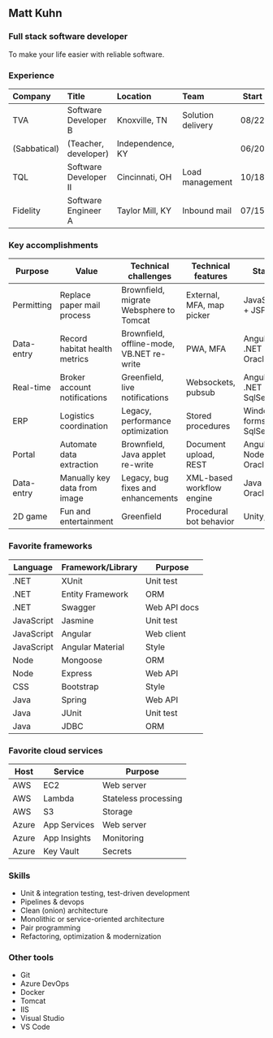 ## Matt Kuhn

### Full stack software developer

To make your life easier with reliable software.

### Experience

| Company      | Title                       | Location         | Team              | Start | End   |
| :----------- | :-------------------------- | :--------------- | :---------------- | :---: | :---: |
| TVA          | Software Developer B        | Knoxville, TN    | Solution delivery | 08/22 |       |
| (Sabbatical) | (Teacher, developer)        | Independence, KY |                   | 06/20 | 08/22 |
| TQL          | Software Developer II       | Cincinnati, OH   | Load management   | 10/18 | 06/20 |
| Fidelity     | Software Engineer A         | Taylor Mill, KY  | Inbound mail      | 07/15 | 10/18 |

### Key accomplishments

| Purpose    | Value                         | Technical challenges                      | Technical features        | Stack                       | Host    |
| ---------- | ----------------------------- | ----------------------------------------- | ------------------------- | --------------------------- | ------- |
| Permitting | Replace paper mail process    | Brownfield, migrate Websphere to Tomcat   | External, MFA, map picker | JavaScript + JSP            | Azure   |
| Data-entry | Record habitat health metrics | Brownfield, offline-mode, VB.NET re-write | PWA, MFA                  | Angular + .NET + Oracle     | Azure   |
| Real-time  | Broker account notifications  | Greenfield, live notifications            | Websockets, pubsub        | Angular + .NET + SqlServer  | On-prem |
| ERP        | Logistics coordination        | Legacy, performance optimization          | Stored procedures         | Windows forms + SqlServer   | On-prem |
| Portal     | Automate data extraction      | Brownfield, Java applet re-write          | Document upload, REST     | Angular + Node + Oracle     | AWS     |
| Data-entry | Manually key data from image  | Legacy, bug fixes and enhancements        | XML-based workflow engine | Java + Oracle               | On-prem |
| 2D game    | Fun and entertainment         | Greenfield                                | Procedural bot behavior   | Unity, C#                   |         |

### Favorite frameworks

| Language   | Framework/Library | Purpose      |
| ---------- | ----------------- | ------------ |
| .NET       | XUnit             | Unit test    |
| .NET       | Entity Framework  | ORM          |
| .NET       | Swagger           | Web API docs |
| JavaScript | Jasmine           | Unit test    |
| JavaScript | Angular           | Web client   |
| JavaScript | Angular Material  | Style        |
| Node       | Mongoose          | ORM          |
| Node       | Express           | Web API      |
| CSS        | Bootstrap         | Style        |
| Java       | Spring            | Web API      |
| Java       | JUnit             | Unit test    |
| Java       | JDBC              | ORM          |

### Favorite cloud services

| Host  | Service      | Purpose              |
| ----- | ------------ | -------------------- |
| AWS   | EC2          | Web server           |
| AWS   | Lambda       | Stateless processing |
| AWS   | S3           | Storage              |
| Azure | App Services | Web server           |
| Azure | App Insights | Monitoring           |
| Azure | Key Vault    | Secrets              |

### Skills

- Unit & integration testing, test-driven development
- Pipelines & devops
- Clean (onion) architecture
- Monolithic or service-oriented architecture
- Pair programming
- Refactoring, optimization & modernization

### Other tools

- Git
- Azure DevOps
- Docker
- Tomcat
- IIS
- Visual Studio
- VS Code
